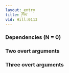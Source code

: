 ```yaml
---
layout: entry
title: ཁོམ་
vid: Hill:0113
---
```

### Dependencies (N = 0)


### Two overt arguments


### Three overt arguments
